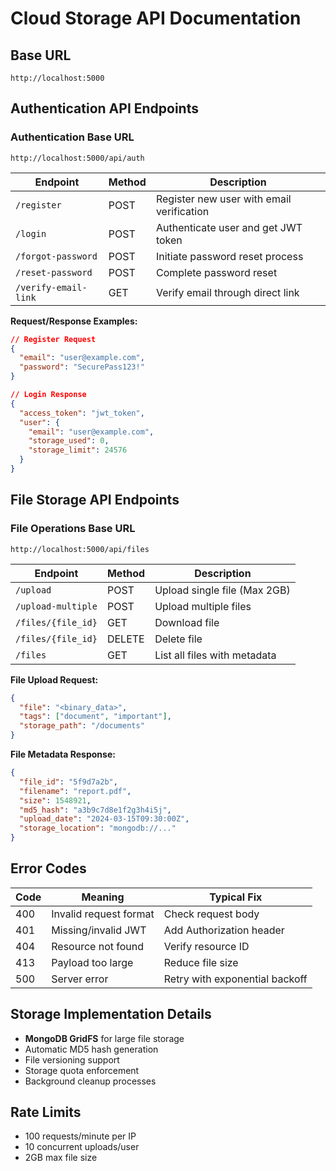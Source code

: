 # Cloud Storage API Documentation

## Base URL
```
http://localhost:5000
```

## Authentication API Endpoints

### Authentication Base URL
```
http://localhost:5000/api/auth
```

| Endpoint | Method | Description |
|----------|--------|-------------|
| `/register` | POST | Register new user with email verification |
| `/login` | POST | Authenticate user and get JWT token |
| `/forgot-password` | POST | Initiate password reset process |
| `/reset-password` | POST | Complete password reset |
| `/verify-email-link` | GET | Verify email through direct link |

**Request/Response Examples:**
```json
// Register Request
{
  "email": "user@example.com",
  "password": "SecurePass123!"
}

// Login Response
{
  "access_token": "jwt_token",
  "user": {
    "email": "user@example.com",
    "storage_used": 0,
    "storage_limit": 24576
  }
}
```

## File Storage API Endpoints

### File Operations Base URL
```
http://localhost:5000/api/files
```

| Endpoint | Method | Description |
|----------|--------|-------------|
| `/upload` | POST | Upload single file (Max 2GB) |
| `/upload-multiple` | POST | Upload multiple files |
| `/files/{file_id}` | GET | Download file |
| `/files/{file_id}` | DELETE | Delete file |
| `/files` | GET | List all files with metadata |

**File Upload Request:**
```json
{
  "file": "<binary_data>",
  "tags": ["document", "important"],
  "storage_path": "/documents"
}
```

**File Metadata Response:**
```json
{
  "file_id": "5f9d7a2b",
  "filename": "report.pdf",
  "size": 1548921,
  "md5_hash": "a3b9c7d8e1f2g3h4i5j",
  "upload_date": "2024-03-15T09:30:00Z",
  "storage_location": "mongodb://..."
}
```

## Error Codes

| Code | Meaning | Typical Fix |
|------|---------|-------------|
| 400 | Invalid request format | Check request body |
| 401 | Missing/invalid JWT | Add Authorization header |
| 404 | Resource not found | Verify resource ID |
| 413 | Payload too large | Reduce file size |
| 500 | Server error | Retry with exponential backoff |

## Storage Implementation Details
- **MongoDB GridFS** for large file storage
- Automatic MD5 hash generation
- File versioning support
- Storage quota enforcement
- Background cleanup processes

## Rate Limits
- 100 requests/minute per IP
- 10 concurrent uploads/user
- 2GB max file size
